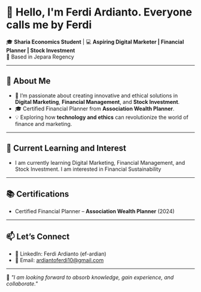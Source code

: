 # 👋 Hello, I'm Ferdi Ardianto. Everyone calls me by Ferdi

🎓 **Sharia Economics Student** | 💻 **Aspiring Digital Marketer | Financial Planner | Stock Investment**  
📍 Based in Jepara Regency  

---

## 🌟 **About Me**  
- 🌱 I’m passionate about creating innovative and ethical solutions in **Digital Marketing**, **Financial Management**, and **Stock Investment**.  
- 🎓 Certified Financial Planner from **Association Wealth Planner**.  
- 💡 Exploring how **technology and ethics** can revolutionize the world of finance and marketing.  

---

## 🔧 **Current Learning and Interest**  
- I am currently learning Digital Marketing, Financial Management, and Stock Investment. I am interested in Financial Sustainability

---

## 📚 **Certifications**  
- Certified Financial Planner – **Association Wealth Planner** (2024)

---

## 📫 **Let’s Connect**  
- 💼 LinkedIn: Ferdi Ardianto (ef-ardian)
- 📧 Email: ardiantoferdi10@gmail.com  

---

🚀 *"I am looking forward to absorb knowledge, gain experience, and collaborate."*
